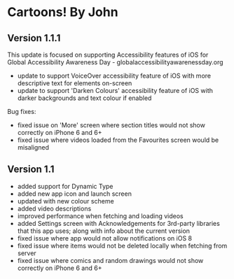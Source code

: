 # Cartoons! By John

## Version 1.1.1

This update is focused on supporting Accessibility features of iOS for Global Accessibility Awareness Day - globalaccessibilityawarenessday.org

- update to support VoiceOver accessibility feature of iOS with more descriptive text for elements on-screen
- update to support 'Darken Colours' accessibility feature of iOS with darker backgrounds and text colour if enabled

Bug fixes:

- fixed issue on 'More' screen where section titles would not show correctly on iPhone 6 and 6+
- fixed issue where videos loaded from the Favourites screen would be misaligned

## Version 1.1

- added support for Dynamic Type
- added new app icon and launch screen
- updated with new colour scheme
- added video descriptions
- improved performance when fetching and loading videos
- added Settings screen with Acknowledgements for 3rd-party libraries that this app uses; along with info about the current version
- fixed issue where app would not allow notifications on iOS 8
- fixed issue where items would not be deleted locally when fetching from server
- fixed issue where comics and random drawings would not show correctly on iPhone 6 and 6+